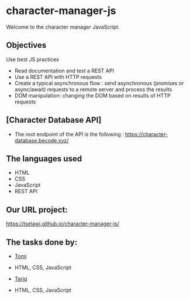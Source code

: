 # character-manager-js

Welcome to the character manager JavaScript.

## Objectives

Use best JS practices
- Read documentation and test a REST API
- Use a REST API with HTTP requests
- Create a typical asynchronous flow : send asynchronous (promises or async/await) requests to a remote server and process the results
- DOM manipulation: changing the DOM based on results of HTTP requests

## [**Character Database API**]

- The root endpoint of the API is the following : https://character-database.becode.xyz/

## The languages used
 * HTML
 * CSS
 * JavaScript
 * REST API

## Our URL project:
https://tselawi.github.io/character-manager-js/

## The tasks done by:
* [Tomi](https://github.com/szobonyatomi)
- HTML, CSS, JavaScript
* [Tariq](https://github.com/Tselawi)
- HTML, CSS, JavaScript
